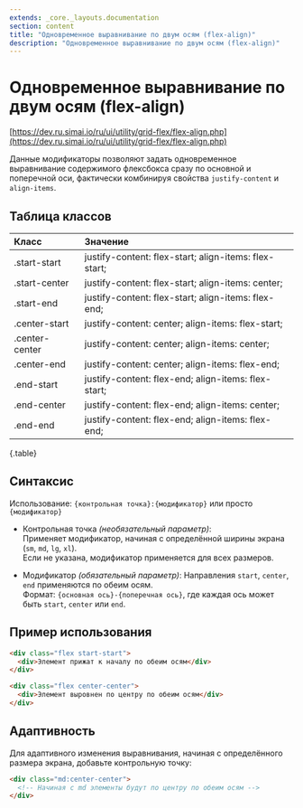 ```yaml
---
extends: _core._layouts.documentation
section: content
title: "Одновременное выравнивание по двум осям (flex-align)"
description: "Одновременное выравнивание по двум осям (flex-align)"
---
```


# Одновременное выравнивание по двум осям (flex-align)

[https://dev.ru.simai.io/ru/ui/utility/grid-flex/flex-align.php](https://dev.ru.simai.io/ru/ui/utility/grid-flex/flex-align.php)

Данные модификаторы позволяют задать одновременное выравнивание содержимого флексбокса сразу по основной и поперечной
оси, фактически комбинируя свойства `justify-content` и `align-items`.

## Таблица классов

| Класс          | Значение                          |
|:---------------|:------------------------------------------------------|
| .start-start   | justify-content: flex-start; align-items: flex-start; |
| .start-center  | justify-content: flex-start; align-items: center;     |
| .start-end     | justify-content: flex-start; align-items: flex-end;   |
| .center-start  | justify-content: center; align-items: flex-start;     |
| .center-center | justify-content: center; align-items: center;         |
| .center-end    | justify-content: center; align-items: flex-end;       |
| .end-start     | justify-content: flex-end; align-items: flex-start;   |
| .end-center    | justify-content: flex-end; align-items: center;       |
| .end-end       | justify-content: flex-end; align-items: flex-end;     |
{.table}

## Синтаксис

Использование: `{контрольная точка}:{модификатор}` или просто `{модификатор}`

- Контрольная точка *(необязательный параметр)*:  
  Применяет модификатор, начиная с определённой ширины экрана (`sm`, `md`, `lg`, `xl`).  
  Если не указана, модификатор применяется для всех размеров.

- Модификатор *(обязательный параметр)*: Направления `start`, `center`, `end` применяются по обеим осям.  
  Формат: `{основная ось}-{поперечная ось}`, где каждая ось может быть `start`, `center` или `end`.

## Пример использования

```html
<div class="flex start-start">
  <div>Элемент прижат к началу по обеим осям</div>
</div>
```

```html
<div class="flex center-center">
  <div>Элемент выровнен по центру по обеим осям</div>
</div>
```

## Адаптивность

Для адаптивного изменения выравнивания, начиная с определённого размера экрана, добавьте контрольную точку:

```html
<div class="md:center-center">
  <!-- Начиная с md элементы будут по центру по обеим осям -->
</div>
```
